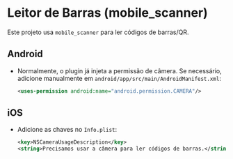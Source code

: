 
# Leitor de Barras (mobile_scanner)

Este projeto usa `mobile_scanner` para ler códigos de barras/QR.

## Android
- Normalmente, o plugin já injeta a permissão de câmera. Se necessário, adicione manualmente em `android/app/src/main/AndroidManifest.xml`:
  ```xml
  <uses-permission android:name="android.permission.CAMERA"/>
  ```

## iOS
- Adicione as chaves no `Info.plist`:
  ```xml
  <key>NSCameraUsageDescription</key>
  <string>Precisamos usar a câmera para ler códigos de barras.</string>
  ```
